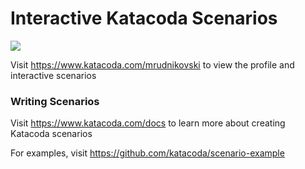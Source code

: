 # Interactive Katacoda Scenarios

[![](http://shields.katacoda.com/katacoda/mrudnikovski/count.svg)](https://www.katacoda.com/mrudnikovski "Get your profile on Katacoda.com")

Visit https://www.katacoda.com/mrudnikovski to view the profile and interactive scenarios

### Writing Scenarios
Visit https://www.katacoda.com/docs to learn more about creating Katacoda scenarios

For examples, visit https://github.com/katacoda/scenario-example
